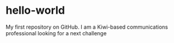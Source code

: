 # hello-world
My first repository on GitHub.
I am a Kiwi-based communications professional looking for a next challenge
